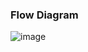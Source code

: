 ### Flow Diagram
![image](https://github.com/user-attachments/assets/a1144271-d57f-4088-b225-242b57d8e04e)

